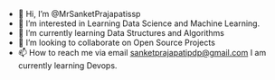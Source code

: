 - 👋 Hi, I’m @MrSanketPrajapatissp
- 👀 I’m interested in Learning Data Science and Machine Learning.
- 🌱 I’m currently learning Data Structures and Algorithms
- 💞️ I’m looking to collaborate on Open Source Projects
- 📫 How to reach me via email sanketprajapatipdp@gmail.com
  I am currently learning Devops.

<!---
MrSanketPrajapatissp/MrSanketPrajapatissp is a ✨ special ✨ repository because its `README.md` (this file) appears on your GitHub profile.
You can click the Preview link to take a look at your changes.
--->
